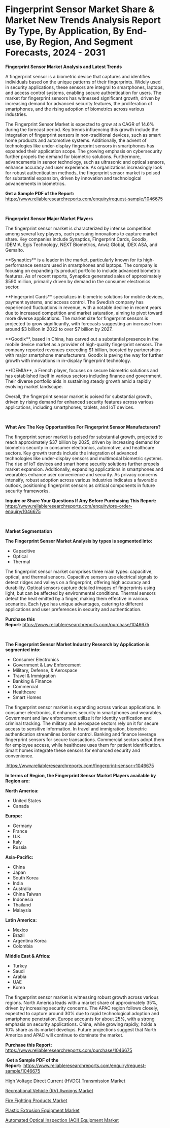 <p><h1>Fingerprint Sensor Market Share & Market New Trends Analysis Report By Type, By Application, By End-use, By Region, And Segment Forecasts, 2024 - 2031</h1></p><p><strong>Fingerprint Sensor Market Analysis and Latest Trends</strong></p>
<p><p>A fingerprint sensor is a biometric device that captures and identifies individuals based on the unique patterns of their fingerprints. Widely used in security applications, these sensors are integral to smartphones, laptops, and access control systems, enabling secure authentication for users. The market for fingerprint sensors has witnessed significant growth, driven by increasing demand for advanced security features, the proliferation of smartphones, and the rising adoption of biometrics across various industries.</p><p>The Fingerprint Sensor Market is expected to grow at a CAGR of 14.6% during the forecast period. Key trends influencing this growth include the integration of fingerprint sensors in non-traditional devices, such as smart home products and automotive systems. Additionally, the advent of technologies like under-display fingerprint sensors in smartphones has expanded their application scope. The growing emphasis on cybersecurity further propels the demand for biometric solutions. Furthermore, advancements in sensor technology, such as ultrasonic and optical sensors, enhance accuracy and user experience. As organizations increasingly look for robust authentication methods, the fingerprint sensor market is poised for substantial expansion, driven by innovation and technological advancements in biometrics.</p></p>
<p><strong>Get a Sample PDF of the Report:&nbsp;</strong> <a href="https://www.reliableresearchreports.com/enquiry/request-sample/1046675?utm_campaign=10&utm_medium=2&utm_source=Github&utm_content=ia&utm_term=11102024&utm_id=fingerprint-sensor">https://www.reliableresearchreports.com/enquiry/request-sample/1046675</a></p>
<p>&nbsp;</p>
<p><strong>Fingerprint Sensor Major Market Players</strong></p>
<p><p>The fingerprint sensor market is characterized by intense competition among several key players, each pursuing innovations to capture market share. Key companies include Synaptics, Fingerprint Cards, Goodix, IDEMIA, Egis Technology, NEXT Biometrics, Anviz Global, IDEX ASA, and Gemalto. </p><p>**Synaptics** is a leader in the market, particularly known for its high-performance sensors used in smartphones and laptops. The company is focusing on expanding its product portfolio to include advanced biometric features. As of recent reports, Synaptics generated sales of approximately $590 million, primarily driven by demand in the consumer electronics sector.</p><p>**Fingerprint Cards** specializes in biometric solutions for mobile devices, payment systems, and access control. The Swedish company has experienced fluctuations in revenue, with a notable decline in recent years due to increased competition and market saturation, aiming to pivot toward more diverse applications. The market size for fingerprint sensors is projected to grow significantly, with forecasts suggesting an increase from around $3 billion in 2022 to over $7 billion by 2027.</p><p>**Goodix**, based in China, has carved out a substantial presence in the mobile device market as a provider of high-quality fingerprint sensors. The company reported revenues exceeding $1 billion, boosted by partnerships with major smartphone manufacturers. Goodix is paving the way for further growth with innovations in in-display fingerprint technology.</p><p>**IDEMIA**, a French player, focuses on secure biometric solutions and has established itself in various sectors including finance and government. Their diverse portfolio aids in sustaining steady growth amid a rapidly evolving market landscape.</p><p>Overall, the fingerprint sensor market is poised for substantial growth, driven by rising demand for enhanced security features across various applications, including smartphones, tablets, and IoT devices.</p></p>
<p>&nbsp;</p>
<p><strong>What Are The Key Opportunities For Fingerprint Sensor Manufacturers?</strong></p>
<p><p>The fingerprint sensor market is poised for substantial growth, projected to reach approximately $37 billion by 2025, driven by increasing demand for biometric security in consumer electronics, automotive, and healthcare sectors. Key growth trends include the integration of advanced technologies like under-display sensors and multimodal biometric systems. The rise of IoT devices and smart home security solutions further propels market expansion. Additionally, expanding applications in smartphones and wearables enhance user convenience and security. As privacy concerns intensify, robust adoption across various industries indicates a favorable outlook, positioning fingerprint sensors as critical components in future security frameworks.</p></p>
<p><strong>Inquire or Share Your Questions If Any Before Purchasing This Report:</strong> <a href="https://www.reliableresearchreports.com/enquiry/pre-order-enquiry/1046675?utm_campaign=10&utm_medium=2&utm_source=Github&utm_content=ia&utm_term=11102024&utm_id=fingerprint-sensor">https://www.reliableresearchreports.com/enquiry/pre-order-enquiry/1046675</a></p>
<p>&nbsp;</p>
<p><strong>Market Segmentation</strong></p>
<p><strong>The Fingerprint Sensor Market Analysis by types is segmented into:</strong></p>
<p><ul><li>Capacitive</li><li>Optical</li><li>Thermal</li></ul></p>
<p><p>The fingerprint sensor market comprises three main types: capacitive, optical, and thermal sensors. Capacitive sensors use electrical signals to detect ridges and valleys on a fingerprint, offering high accuracy and durability. Optical sensors capture detailed images of fingerprints using light, but can be affected by environmental conditions. Thermal sensors detect the heat emitted by a finger, making them effective in various scenarios. Each type has unique advantages, catering to different applications and user preferences in security and authentication.</p></p>
<p><strong>Purchase this Report:&nbsp;</strong><a href="https://www.reliableresearchreports.com/purchase/1046675?utm_campaign=10&utm_medium=2&utm_source=Github&utm_content=ia&utm_term=11102024&utm_id=fingerprint-sensor">https://www.reliableresearchreports.com/purchase/1046675</a></p>
<p>&nbsp;</p>
<p><strong>The Fingerprint Sensor Market Industry Research by Application is segmented into:</strong></p>
<p><ul><li>Consumer Electronics</li><li>Government & Law Enforcement</li><li>Military, Defense, & Aerospace</li><li>Travel & Immigration</li><li>Banking & Finance</li><li>Commercial</li><li>Healthcare</li><li>Smart Homes</li></ul></p>
<p><p>The fingerprint sensor market is expanding across various applications. In consumer electronics, it enhances security in smartphones and wearables. Government and law enforcement utilize it for identity verification and criminal tracking. The military and aerospace sectors rely on it for secure access to sensitive information. In travel and immigration, biometric authentication streamlines border control. Banking and finance leverage fingerprint sensors for secure transactions. Commercial sectors adopt them for employee access, while healthcare uses them for patient identification. Smart homes integrate these sensors for enhanced security and convenience.</p></p>
<p><a href="https://www.reliableresearchreports.com/fingerprint-sensor-r1046675?utm_campaign=10&utm_medium=2&utm_source=Github&utm_content=ia&utm_term=11102024&utm_id=fingerprint-sensor">&nbsp;https://www.reliableresearchreports.com/fingerprint-sensor-r1046675</a></p>
<p><strong>In terms of Region, the Fingerprint Sensor Market Players available by Region are:</strong></p>
<p>
    <p> <strong> North America: </strong>
        <ul>
            <li>United States</li>
            <li>Canada</li>
        </ul>
        </p> 
    <p> <strong> Europe: </strong>
        <ul>
            <li>Germany</li>
            <li>France</li>
            <li>U.K.</li>
            <li>Italy</li>
            <li>Russia</li>
        </ul>
        </p> 
    <p> <strong> Asia-Pacific: </strong>
        <ul>
            <li>China</li>
            <li>Japan</li>
            <li>South Korea</li>
            <li>India</li>
            <li>Australia</li>
            <li>China Taiwan</li>
            <li>Indonesia</li>
            <li>Thailand</li>
            <li>Malaysia</li>
        </ul>
        </p> 
    <p> <strong> Latin America: </strong>
        <ul>
            <li>Mexico</li>
            <li>Brazil</li>
            <li>Argentina Korea</li>
            <li>Colombia</li>
        </ul>
        </p> 
    <p> <strong> Middle East & Africa: </strong>
        <ul>
            <li>Turkey</li>
            <li>Saudi</li>
            <li>Arabia</li>
            <li>UAE</li>
            <li>Korea</li>
        </ul>
    </p>
    </p>
<p><p>The fingerprint sensor market is witnessing robust growth across various regions. North America leads with a market share of approximately 35%, driven by increasing security concerns. The APAC region follows closely, expected to capture around 30% due to rapid technological adoption and smartphone penetration. Europe accounts for about 25%, with a strong emphasis on security applications. China, while growing rapidly, holds a 10% share as its market develops. Future projections suggest that North America and APAC will continue to dominate the market.</p></p>
<p><strong>Purchase this Report: </strong><a href="https://www.reliableresearchreports.com/purchase/1046675?utm_campaign=10&utm_medium=2&utm_source=Github&utm_content=ia&utm_term=11102024&utm_id=fingerprint-sensor">https://www.reliableresearchreports.com/purchase/1046675</a></p>
<p>&nbsp;<strong>Get a Sample PDF of the Report:&nbsp;&nbsp;</strong><a href="https://www.reliableresearchreports.com/enquiry/request-sample/1046675?utm_campaign=10&utm_medium=2&utm_source=Github&utm_content=ia&utm_term=11102024&utm_id=fingerprint-sensor">https://www.reliableresearchreports.com/enquiry/request-sample/1046675</a></p>
<p><strong></strong></p>
<p><p><a href="https://www.linkedin.com/pulse/high-voltage-direct-current-hvdc-transmission-market-penetration-j809f?utm_campaign=10&utm_medium=2&utm_source=Github&utm_content=ia&utm_term=11102024&utm_id=fingerprint-sensor">High Voltage Direct Current (HVDC) Transmission Market</a></p><p><a href="https://www.linkedin.com/pulse/recreational-vehicle-rv-awnings-industry-insights-report-analyzing-vdi5e?utm_campaign=10&utm_medium=2&utm_source=Github&utm_content=ia&utm_term=11102024&utm_id=fingerprint-sensor">Recreational Vehicle (RV) Awnings Market</a></p><p><a href="https://issuu.com/reportprime-2/docs/fire-fighting-products-market-size-_3356a301d34e9c?utm_campaign=10&utm_medium=2&utm_source=Github&utm_content=ia&utm_term=11102024&utm_id=fingerprint-sensor">Fire Fighting Products Market</a></p><p><a href="https://issuu.com/reportprime-2/docs/plastic-extrusion-equipment-market-_1b1ac981a992b1?utm_campaign=10&utm_medium=2&utm_source=Github&utm_content=ia&utm_term=11102024&utm_id=fingerprint-sensor">Plastic Extrusion Equipment Market</a></p><p><a href="https://www.linkedin.com/pulse/deep-dive-automated-optical-inspection-aoi-equipment-market-9ldke?utm_campaign=10&utm_medium=2&utm_source=Github&utm_content=ia&utm_term=11102024&utm_id=fingerprint-sensor">Automated Optical Inspection (AOI) Equipment Market</a></p></p>